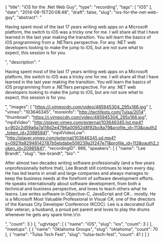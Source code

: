 {
  "title": "iOS for the .Net Web Guy",
  "type": "recording",
  "tags": [
    "iOS"
  ],
  "date": "2014-08-15T20:08:48",
  "draft": false,
  "slug": "ios-for-the-net-web-guy",
  "abstract": "<p>Having spent most of the last 17 years writing web apps on a Microsoft platform, the switch to iOS was a tricky one for me. I will share all that I have learned in the last year making the transition. You will learn the basics of iOS programming from a .NETters perspective. For any .NET web developers looking to make the jump to iOS, but are not sure what to expect, this session is for you.</p>",
  "description": "<p>Having spent most of the last 17 years writing web apps on a Microsoft platform, the switch to iOS was a tricky one for me. I will share all that I have learned in the last year making the transition. You will learn the basics of iOS programming from a .NETters perspective. For any .NET web developers looking to make the jump to iOS, but are not sure what to expect, this session is for you.</p>",
  "images": [
    "https://i.vimeocdn.com/video/485945304_295x166.jpg"
  ],
  "vimeo": "103646345",
  "moreinfo": "http://techfests.com/Tulsa/2014",
  "thumbnail": "https://i.vimeocdn.com/video/485945304_295x166.jpg",
  "mp4Video": "http://player.vimeo.com/external/103646345.hd.mp4?s=902c2d59a6a7a118d2e4796a00952d8f92bc8a79&profile_id=113&oauth2_token_id=20985841",
  "mp4VideoLow": "http://player.vimeo.com/external/103646345.sd.mp4?s=0921fa82948142787b5ebdabe508239a2f247e71&profile_id=112&oauth2_token_id=20985841",
  "recordingID": 966,
  "speakers": [
    {
      "name": "Lee Brandt",
      "slug": "lee-brandt",
      "bio": "<p>After almost two decades writing software professionally (and a few years unprofessionally before that), Lee Brandt still continues to learn every day. He has led teams in small and large companies and always manages to keep the business needs at the forefront of software development efforts. He speaks internationally about software development, from both a technical and business perspective, and loves to teach others what he learns. Lee writes software in Objective-C, JavaScript and C#... mostly. He is a Microsoft Most Valuable Professional in Visual C#, one of the directors of the Kansas City Developer Conference (KCDC). Lee is a decorated Gulf War veteran, a husband, a proud pet parent and loves to play the drums whenever he gets any spare time.\r\n</p>",
      "count": 3
    }
  ],
  "ugtvtags": [
    {
      "name": "iOS",
      "slug": "ios",
      "count": 3
    }
  ],
  "meetups": [
    {
      "name": "Oklahoma Groups",
      "slug": "oklahoma",
      "count": 70
    },
    {
      "name": "Tulsa Tech Fest",
      "slug": "tulsa-tech-fest",
      "count": 41
    }
  ]
}